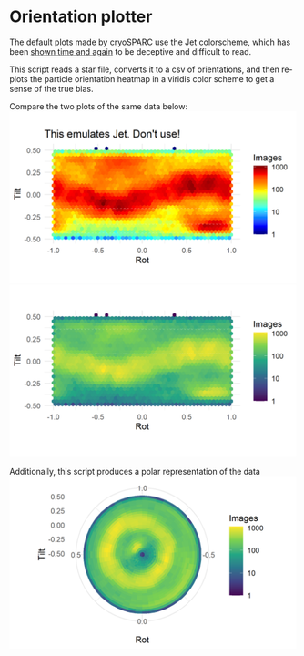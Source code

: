 # Orientation plotter

The default plots made by cryoSPARC use the Jet colorscheme, which
has been [shown time and again](https://bids.github.io/colormap/) to be
deceptive and difficult to read.

This script reads a star file, converts it to a csv of orientations, and
then re-plots the particle orientation heatmap in a viridis color scheme to get
a sense of the true bias.

Compare the two plots of the same data below:
![Emulated jet color scheme](jet_heatmap.png)
![Viridis color scheme](log_heatmap.png)

Additionally, this script produces a polar representation of the data
![Polar orientation heatmap](polar_heatmap.png)
